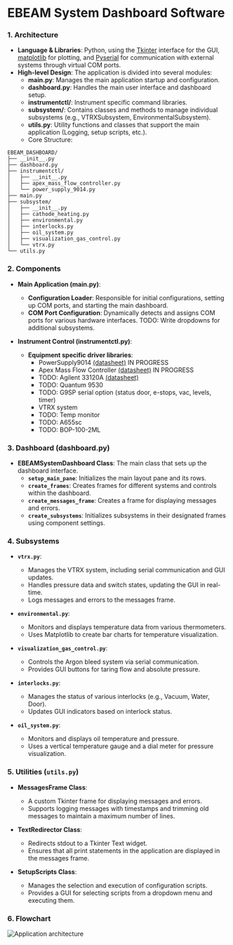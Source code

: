 # EBEAM System Dashboard Software

### 1. Architecture

- **Language & Libraries**: Python, using the [Tkinter](https://docs.python.org/3/library/tkinter.html) interface for the GUI, [matplotlib](https://matplotlib.org/) for plotting, and [Pyserial](https://pythonhosted.org/pyserial/) for communication with external systems through virtual COM ports.
- **High-level Design**: The application is divided into several modules:
  - **main.py**: Manages the main application startup and configuration.
  - **dashboard.py**: Handles the main user interface and dashboard setup.
  - **instrumentctl/**: Instrument specific command libraries.
  - **subsystem/**: Contains classes and methods to manage individual subsystems (e.g., VTRXSubsystem, EnvironmentalSubsystem).
  - **utils.py**: Utility functions and classes that support the main application (Logging, setup scripts, etc.).
  - Core Structure:
```
EBEAM_DASHBOARD/
├── __init__.py 
├── dashboard.py
├── instrumentctl/
│   ├── __init__.py
│   ├── apex_mass_flow_controller.py
│   └── power_supply_9014.py
├── main.py
├── subsystem/
│   ├── __init__.py
│   ├── cathode_heating.py
│   ├── environmental.py
│   ├── interlocks.py
│   ├── oil_system.py
│   ├── visualization_gas_control.py
│   └── vtrx.py
└── utils.py
```

### 2. Components

- **Main Application (main.py)**:
  - **Configuration Loader**: Responsible for initial configurations, setting up COM ports, and starting the main dashboard.
  - **COM Port Configuration**: Dynamically detects and assigns COM ports for various hardware interfaces. TODO: Write dropdowns for additional subsystems.

- **Instrument Control (instrumentctl.py)**:
  - **Equipment specific driver libraries**:
    - PowerSupply9014 [(datasheet)](https://bkpmedia.s3.us-west-1.amazonaws.com/downloads/programming_manuals/en-us/9103_9104_programming_manual.pdf) IN PROGRESS
    - Apex Mass Flow Controller [(datasheet)]() IN PROGRESS
    - TODO: Agilent 33120A [(datasheet)]()
    - TODO: Quantum 9530
    - TODO: G9SP serial option (status door, e-stops, vac, levels, timer)
    - VTRX system
    - TODO: Temp monitor
    - TODO: A655sc
    - TODO: BOP-100-2ML

### 3. Dashboard (dashboard.py)

- **EBEAMSystemDashboard Class**: The main class that sets up the dashboard interface.
  - **`setup_main_pane`**: Initializes the main layout pane and its rows.
  - **`create_frames`**: Creates frames for different systems and controls within the dashboard.
  - **`create_messages_frame`**: Creates a frame for displaying messages and errors.
  - **`create_subsystems`**: Initializes subsystems in their designated frames using component settings.

### 4. Subsystems

- **`vtrx.py`**:
  - Manages the VTRX system, including serial communication and GUI updates.
  - Handles pressure data and switch states, updating the GUI in real-time.
  - Logs messages and errors to the messages frame.

- **`environmental.py`**:
  - Monitors and displays temperature data from various thermometers.
  - Uses Matplotlib to create bar charts for temperature visualization.

- **`visualization_gas_control.py`**:
  - Controls the Argon bleed system via serial communication.
  - Provides GUI buttons for taring flow and absolute pressure.

- **`interlocks.py`**:
  - Manages the status of various interlocks (e.g., Vacuum, Water, Door).
  - Updates GUI indicators based on interlock status.

- **`oil_system.py`**:
  - Monitors and displays oil temperature and pressure.
  - Uses a vertical temperature gauge and a dial meter for pressure visualization.

### 5. Utilities (`utils.py`)

- **MessagesFrame Class**:
  - A custom Tkinter frame for displaying messages and errors.
  - Supports logging messages with timestamps and trimming old messages to maintain a maximum number of lines.

- **TextRedirector Class**:
  - Redirects stdout to a Tkinter Text widget.
  - Ensures that all print statements in the application are displayed in the messages frame.

- **SetupScripts Class**:
  - Manages the selection and execution of configuration scripts.
  - Provides a GUI for selecting scripts from a dropdown menu and executing them.

### 6. Flowchart
![Application architecture](https://github.com/mslaffin/EBEAM_dashboard/blob/main/media/CCS_GUI_flowchart.png)

